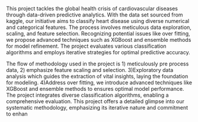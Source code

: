 This project tackles the global health crisis of cardiovascular
diseases through data-driven predictive analytics. With the
data set sourced from kaggle, our initiative aims to classify
heart disease using diverse numerical and categorical features.
The process involves meticulous data exploration, scaling,
and feature selection. Recognizing potential issues like over
fitting, we propose advanced techniques such as XGBoost and
ensemble methods for model refinement. The project evaluates
various classification algorithms and employs iterative strategies for optimal predictive accuracy.

The flow of methodology used in the project is 1) meticulously pre process data, 2) emphasize feature scaling and
selection. 3)Exploratory data analysis which guides the extraction of vital insights, laying the foundation for modeling.
4)Address over fitting, we introduce advanced techniques like
XGBoost and ensemble methods to ensures optimal model
performance.
The project integrates diverse classification algorithms, enabling a comprehensive evaluation. This project offers a detailed glimpse into our systematic methodology, emphasizing
its iterative nature and commitment to enhan

